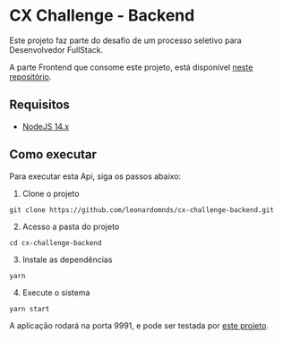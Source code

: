 # CX Challenge - Backend

Este projeto faz parte do desafio de um processo seletivo para Desenvolvedor FullStack.

A parte Frontend que consome este projeto, está disponível [neste repositório](https://github.com/leonardomnds/cx-challenge-frontend).

## Requisitos

- [NodeJS 14.x](https://nodejs.org/en/download/)

## Como executar

Para executar esta Api, siga os passos abaixo:

1. Clone o projeto

  ```shell
  git clone https://github.com/leonardomnds/cx-challenge-backend.git
  ```

2. Acesso a pasta do projeto

  ```shell
  cd cx-challenge-backend
  ```

3. Instale as dependências

  ```shell
  yarn
  ```

4. Execute o sistema

  ```shell
  yarn start
  ```

A aplicação rodará na porta 9991, e pode ser testada por [este projeto](https://github.com/leonardomnds/cx-challenge-frontend).
